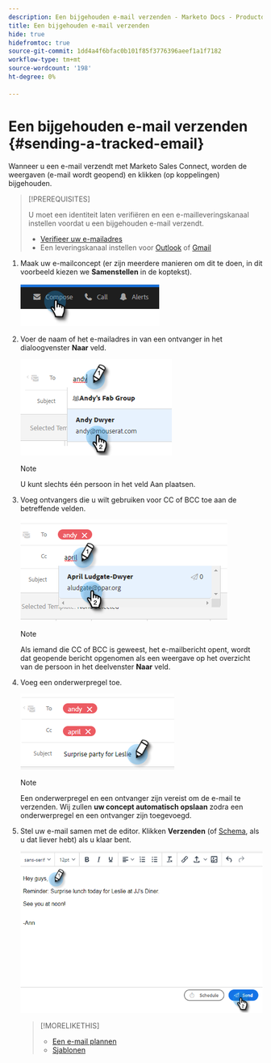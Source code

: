 ```yaml
---
description: Een bijgehouden e-mail verzenden - Marketo Docs - Productdocumentatie
title: Een bijgehouden e-mail verzenden
hide: true
hidefromtoc: true
source-git-commit: 1dd4a4f6bfac0b101f85f3776396aeef1a1f7182
workflow-type: tm+mt
source-wordcount: '198'
ht-degree: 0%

---
```


# Een bijgehouden e-mail verzenden {#sending-a-tracked-email}

Wanneer u een e-mail verzendt met Marketo Sales Connect, worden de weergaven (e-mail wordt geopend) en klikken (op koppelingen) bijgehouden.

>[!PREREQUISITES]
>
>U moet een identiteit laten verifiëren en een e-mailleveringskanaal instellen voordat u een bijgehouden e-mail verzendt.
>
>* [Verifieer uw e-mailadres](/help/marketo/product-docs/marketo-sales-insight/actions/getting-started/email-settings/verify-your-email.md)
>* Een leveringskanaal instellen voor [Outlook](/help/marketo/product-docs/marketo-sales-connect/email-plugins/msc-for-outlook/email-connection-for-outlook-users.md) of [Gmail](/help/marketo/product-docs/marketo-sales-connect/email-plugins/gmail/email-connection-for-gmail-users.md)


1. Maak uw e-mailconcept (er zijn meerdere manieren om dit te doen, in dit voorbeeld kiezen we **Samenstellen** in de koptekst).

   ![](assets/sending-a-tracked-email-1.png)

1. Voer de naam of het e-mailadres in van een ontvanger in het dialoogvenster **Naar** veld.

   ![](assets/sending-a-tracked-email-2.png)

   >[!NOTE]
   >
   >U kunt slechts één persoon in het veld Aan plaatsen.

1. Voeg ontvangers die u wilt gebruiken voor CC of BCC toe aan de betreffende velden.

   ![](assets/sending-a-tracked-email-3.png)

   >[!NOTE]
   >
   >Als iemand die CC of BCC is geweest, het e-mailbericht opent, wordt dat geopende bericht opgenomen als een weergave op het overzicht van de persoon in het deelvenster **Naar** veld.

1. Voeg een onderwerpregel toe.

   ![](assets/sending-a-tracked-email-4.png)

   >[!NOTE]
   >
   >Een onderwerpregel en een ontvanger zijn vereist om de e-mail te verzenden. Wij zullen **uw concept automatisch opslaan** zodra een onderwerpregel en een ontvanger zijn toegevoegd.

1. Stel uw e-mail samen met de editor. Klikken **Verzenden** (of [Schema](/help/marketo/product-docs/marketo-sales-connect/email/using-the-compose-window/scheduling-an-email.md), als u dat liever hebt) als u klaar bent.

   ![](assets/sending-a-tracked-email-5.png)

   >[!MORELIKETHIS]
   >
   >* [Een e-mail plannen](/help/marketo/product-docs/marketo-sales-insight/actions/email/using-the-compose-window/scheduling-an-email.md)
   >* [Sjablonen](/help/marketo/product-docs/marketo-sales-insight/actions/templates/manage-templates.md#create-a-new-template)

